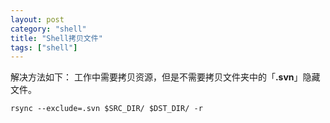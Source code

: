 ```yaml
---
layout: post
category: "shell"
title: "Shell拷贝文件"
tags: ["shell"]
---
```


解决方法如下：
工作中需要拷贝资源，但是不需要拷贝文件夹中的「**.svn**」隐藏文件。

```shell
rsync --exclude=.svn $SRC_DIR/ $DST_DIR/ -r
```
